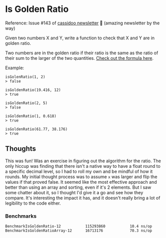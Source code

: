 # Is Golden Ratio
Reference: Issue #143 of [cassidoo newsletter](https://cassidoo.co/newsletter/) 🎉 (amazing newsletter by the way)

Given two numbers X and Y, write a function to check that X and Y are in golden ratio.

Two numbers are in the golden ratio if their ratio is the same as the ratio of their sum to the larger of the two quantities. [Check out the formula here](https://en.wikipedia.org/wiki/Golden_ratio).

Example:

```console
isGolenRatio(1, 2)
> false

isGoldenRatio(19.416, 12)
> true

isGoldenRatio(2, 5)
> false

isGoldenRatio(1, 0.618)
> true

isGoldenRatio(61.77, 38.176)
> true
```

## Thoughts
This was fun! Was an exercise in figuring out the algorithm for the ratio. The only hiccup was finding that there isn't a native way to have a float round to a specific decimal level, so I had to roll my own and be mindful of how it rounds. My initial thought process was to assume `x` was larger and flip the values if that proved false. It seemed like the most effective approach and better than using an array and sorting, even if it's 2 elements. But I saw some chatter about it, so I thought I'd give it a go and see how they compare. It's interesting the impact it has, and it doesn't really bring a lot of legibility to the code either.

### Benchmarks

```console
BenchmarkIsGoldenRatio-12         	115293860	        10.4 ns/op
BenchmarkIsGoldenRatioArray-12    	16713176	        70.3 ns/op
```
